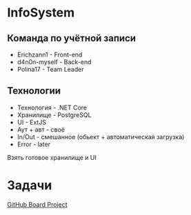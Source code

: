 # InfoSystem

## Команда по учётной записи
* Erichzann1 - Front-end
* d4n0n-myself - Back-end
* Polina17 - Team Leader

## Технологии
- Технология - .NET Core
- Хранилище - PostgreSQL
- UI - ExtJS
- Аут + авт - своё
- In/Out - смешанное (обьект + автоматическая загрузка)
- Error - later

Взять готовое хранилище и UI


# Задачи
[GitHub Board Project](https://github.com/orgs/itis-anete/projects/3)

